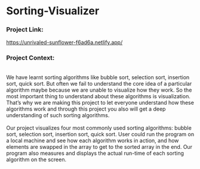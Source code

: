 # Sorting-Visualizer
### Project Link:
https://unrivaled-sunflower-f6ad6a.netlify.app/
### Project Context:
<br>
We have learnt sorting algorithms like bubble sort, selection sort, insertion sort, quick sort. But often we fail to understand the core idea of a particular algorithm maybe because we are unable to visualize how they work. So the most important thing to understand about these algorithms is visualization. That’s why we are making this project to let everyone understand how these algorithms work and through this project you also will get a deep understanding of such sorting algorithms.
<br>
<br>
Our project visualizes four most commonly used sorting algorithms: bubble sort, selection sort, insertion sort, quick sort. User could run the program on a local machine and see how each algorithm works in action, and how elements are swapped in the array to get to the sorted array in the end. Our program also measures and displays the actual run-time of each sorting algorithm on the screen.
